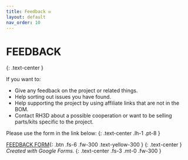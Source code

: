 ```yaml
---
title: Feedback ✉️
layout: default
nav_order: 10
---
```

# FEEDBACK
{: .text-center }

If you want to:
- Give any feedback on the project or related things.
- Help sorting out issues you have found.
- Help supporting the project by using affiliate links that are not in the BOM.
- Contact RH3D about a possible cooperation or want to be selling parts/kits specific to the project.

Please use the form in the link below:
{: .text-center .lh-1 .pt-8 }

[FEEDBACK FORM]{: .btn .fs-6 .fw-300 .text-yellow-300 }
{: .text-center }
*Created with Google Forms.*
{: .text-center .fs-3 .mt-0 .fw-300 }

[FEEDBACK FORM]: https://forms.gle/o5UT37fGMugg6jLb9

